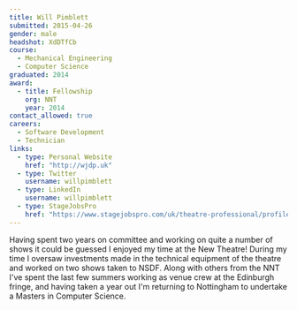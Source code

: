 ```yaml
---
title: Will Pimblett
submitted: 2015-04-26
gender: male
headshot: XdDTfCb
course:
  - Mechanical Engineering
  - Computer Science
graduated: 2014
award: 
  - title: Fellowship
    org: NNT
    year: 2014 
contact_allowed: true
careers:
  - Software Development
  - Technician
links:
  - type: Personal Website
    href: "http://wjdp.uk"
  - type: Twitter
    username: willpimblett
  - type: LinkedIn
    username: willpimblett
  - type: StageJobsPro
    href: "https://www.stagejobspro.com/uk/theatre-professional/profile/will-pimblett"
---
```


Having spent two years on committee and working on quite a number of shows it could be guessed I enjoyed my time at the New Theatre! During my time I oversaw investments made in the technical equipment of the theatre and worked on two shows taken to NSDF. Along with others from the NNT I've spent the last few summers working as venue crew at the Edinburgh fringe, and having taken a year out I'm returning to Nottingham to undertake a Masters in Computer Science.
